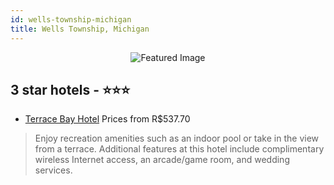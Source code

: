 ```yaml
---
id: wells-township-michigan
title: Wells Township, Michigan
---
```


<center><img src="https://i.travelapi.com/hotels/16000000/15830000/15821500/15821418/5446e5b2_z.jpg" alt="Featured Image" /></center>


##  3 star hotels - ⭐️⭐️⭐️

-    [Terrace Bay Hotel](https://us.hurb.com/hotels/wells-township/terrace-bay-hotel-JNP-JP937590?cmp=18055) Prices from R$537.70
   > Enjoy recreation amenities such as an indoor pool or take in the view from a terrace. Additional features at this hotel include complimentary wireless Internet access, an arcade/game room, and wedding services.
